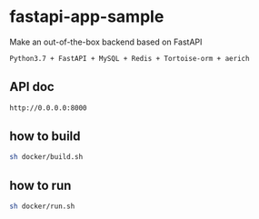 # fastapi-app-sample
Make an out-of-the-box backend based on FastAPI
```bash
Python3.7 + FastAPI + MySQL + Redis + Tortoise-orm + aerich
```
## API doc

```bash
http://0.0.0.0:8000

```
## how to build

```bash
sh docker/build.sh
```

## how to run

```bash
sh docker/run.sh
```
